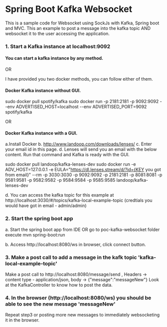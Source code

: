# Spring Boot Kafka Websocket

This is a sample code for Websocket using SockJs with Kafka, Spring boot and MVC.
This an example to post a message into the kafka topic AND websocket it to the user accessing the application.

### 1. Start a Kafka instance at localhost:9092

####  You can start a kafka instance by any method. 

OR

I have provided you two docker methods, you can follow either of them.
####  Docker Kafka instance without GUI.

sudo docker pull spotify/kafka
sudo docker run -p 2181:2181 -p 9092:9092 --env ADVERTISED_HOST=localhost --env ADVERTISED_PORT=9092 spotify/kafka

OR

####  Docker Kafka instance with a GUI.
a.Install Docker
b. http://www.landoop.com/downloads/lenses/ 
c. Enter your email id in this page.
d. Lenses will send you an email with the below content. Run that command and Kafka is ready with the GUI.

sudo docker pull landoop/kafka-lenses-dev
sudo docker run -e ADV_HOST=127.0.0.1 -e EULA="https://dl.lenses.stream/d/?id={KEY you got from email}" --rm -p 3030:3030 -p 9092:9092 -p 2181:2181 -p 8081:8081 -p 9581:9581 -p 9582:9582 -p 9584:9584 -p 9585:9585 landoop/kafka-lenses-dev

d. You can access the kafka topic for this example at http://localhost:3030/#/topics/kafka-local-example-topic
(credtials you would have got in email - admin/admin)

### 2. Start the spring boot app
a. Start the spring boot app from IDE 
   OR go to poc-kafka-websocket folder execute mvn spring-boot:run

b. Access http://localhost:8080/ws in browser, click connect button.

### 3. Make a post call to add a message in the kafk topic 'kafka-local-example-topic'

Make a post call to http://localhost:8080/message/send , Headers -> content type - application/json, body -> {"message":"messageNew"}
Look at the KafkaController to know how to post the data.

### 4. In the browser (http://localhost:8080/ws) you should be able to see the new message 'messageNew'
Repeat step3 or posting more new messages to immediately websocketing it in the browser.
